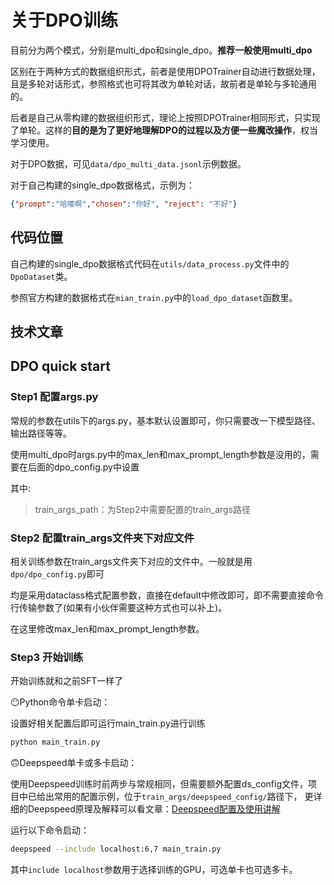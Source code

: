 # 关于DPO训练
目前分为两个模式，分别是multi_dpo和single_dpo。**推荐一般使用multi_dpo**

区别在于两种方式的数据组织形式，前者是使用DPOTrainer自动进行数据处理，且是多轮对话形式，参照格式也可将其改为单轮对话，故前者是单轮与多轮通用的。

后者是自己从零构建的数据组织形式，理论上按照DPOTrainer相同形式，只实现了单轮。这样的**目的是为了更好地理解DPO的过程以及方便一些魔改操作**，权当学习使用。

对于DPO数据，可见```data/dpo_multi_data.jsonl```示例数据。

对于自己构建的single_dpo数据格式，示例为：
```json lines
{"prompt":"哈喽啊","chosen":"你好", "reject": "不好"}
```

## 代码位置

自己构建的single_dpo数据格式代码在```utils/data_process.py```文件中的```DpoDataset```类。

参照官方构建的数据格式在```mian_train.py```中的```load_dpo_dataset```函数里。

## 技术文章



## DPO quick start
### Step1 配置args.py
常规的参数在utils下的args.py，基本默认设置即可，你只需要改一下模型路径、输出路径等等。

使用multi_dpo时args.py中的max_len和max_prompt_length参数是没用的，需要在后面的dpo_config.py中设置

其中:
> train_args_path：为Step2中需要配置的train_args路径

### Step2 配置train_args文件夹下对应文件
相关训练参数在train_args文件夹下对应的文件中。一般就是用```dpo/dpo_config.py```即可

均是采用dataclass格式配置参数，直接在default中修改即可，即不需要直接命令行传输参数了(如果有小伙伴需要这种方式也可以补上)。

在这里修改max_len和max_prompt_length参数。

### Step3 开始训练

开始训练就和之前SFT一样了

😶Python命令单卡启动：

设置好相关配置后即可运行main_train.py进行训练
```bash
python main_train.py
```

🙃Deepspeed单卡或多卡启动：

使用Deepspeed训练时前两步与常规相同，但需要额外配置ds_config文件，项目中已给出常用的配置示例，位于```train_args/deepspeed_config/```路径下，
更详细的Deepspeed原理及解释可以看文章：[Deepspeed配置及使用讲解](https://zhuanlan.zhihu.com/p/698631348)

运行以下命令启动：
```bash
deepspeed --include localhost:6,7 main_train.py
```
其中```include localhost```参数用于选择训练的GPU，可选单卡也可选多卡。

